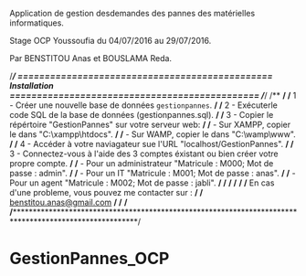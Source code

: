 Application de gestion desdemandes des pannes des matérielles informatiques.

Stage OCP Youssoufia du 04/07/2016 au 29/07/2016.

Par BENSTITOU Anas et BOUSLAMA Reda.

/*********************************************************************************************************/
=============================================== Installation ==============================================
/*********************************************************************************************************/
/**													**/
/**	1 - Créer une nouvelle base de données `gestionpannes`.						**/
/**	2 - Exécuterle code SQL de la base de données (gestionpannes.sql).				**/
/**	3 - Copier le répértoire "GestionPannes" sur votre serveur web:					**/
/**		- Sur XAMPP, copier le dans "C:\xampp\htdocs".						**/
/**		- Sur WAMP, copier le dans "C:\wamp\www".						**/
/**	4 - Accéder à votre naviagateur sue l'URL "localhost/GestionPannes".				**/
/**	3 - Connectez-vous à l'aide des 3 comptes éxistant ou bien créer votre propre compte.		**/
/**		- Pour un administrateur "Matricule : M000; Mot de passe : admin".			**/
/**		- Pour un IT "Matricule : M001; Mot de passe : anas".					**/
/**		- Pour un agent "Matricule : M002; Mot de passe : jabli".				**/
/**													**/
/**													**/
/**	En cas d'une probleme, vous pouvez me contacter sur :						**/ 
/**			benstitou.anas@gmail.com							**/
/**													**/
/*********************************************************************************************************/

# GestionPannes_OCP
